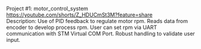 Project #1: motor_control_system \
https://youtube.com/shorts/Z_HDUCmSt3M?feature=share \
Description: Use of PID feedback to regulate motor rpm. Reads data from encoder to develop process rpm. User can set rpm via UART communication with STM Virtual COM Port. Robust handling to validate user input.
